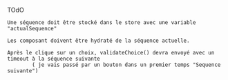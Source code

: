 TOdO

	Une séquence doit être stocké dans le store avec une variable "actualSequence" 

	Les composant doivent être hydraté de la séquence actuelle.

	Après le clique sur un choix, validateChoice() devra envoyé avec un timeout à la séquence suivante
			( je vais passé par un bouton dans un premier temps "Sequence suivante")